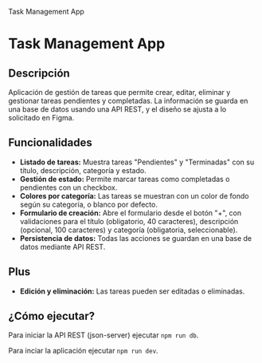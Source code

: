 Task Management App

# Task Management App

## Descripción

Aplicación de gestión de tareas que permite crear, editar, eliminar y gestionar tareas pendientes y completadas. La información se guarda en una base de datos usando una API REST, y el diseño se ajusta a lo solicitado en Figma.

## Funcionalidades

- **Listado de tareas:** Muestra tareas "Pendientes" y "Terminadas" con su título, descripción, categoría y estado.
- **Gestión de estado:** Permite marcar tareas como completadas o pendientes con un checkbox.
- **Colores por categoría:** Las tareas se muestran con un color de fondo según su categoría, o blanco por defecto.
- **Formulario de creación:** Abre el formulario desde el botón "+", con validaciones para el título (obligatorio, 40 caracteres), descripción (opcional, 100 caracteres) y categoría (obligatoria, seleccionable).
- **Persistencia de datos:** Todas las acciones se guardan en una base de datos mediante API REST.

## Plus

- **Edición y eliminación:** Las tareas pueden ser editadas o eliminadas.

## ¿Cómo ejecutar?

Para iniciar la API REST (json-server) ejecutar `npm run db`.

Para inciar la aplicación ejecutar `npm run dev`.
